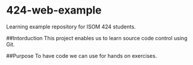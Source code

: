 # 424-web-example
Learning example repository for ISOM 424 students.

##Intorduction
This project enables us to learn source code control using Git.

##Purpose
To have code we can use for hands on exercises.